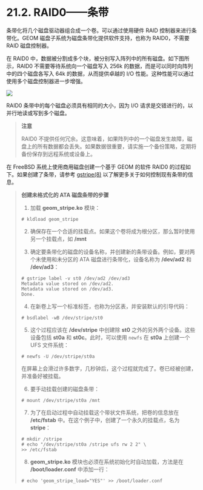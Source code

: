 # 21.2. RAID0——条带

条带化将几个磁盘驱动器组合成一个卷。可以通过使用硬件 RAID 控制器来进行条带化。GEOM 磁盘子系统为磁盘条带化提供软件支持，也称为 RAID0，不需要 RAID 磁盘控制器。

在 RAID0 中，数据被分割成多个块，被分别写入阵列中的所有磁盘。如下图所示，RAID0 不需要等待系统向一个磁盘写入 256k 的数据，而是可以同时向阵列中的四个磁盘各写入 64k 的数据，从而提供卓越的 I/O 性能。这种性能可以通过使用多个磁盘控制器进一步增强。

![](../.gitbook/assets/striping.png)

RAID0 条带中的每个磁盘必须具有相同的大小，因为 I/O 请求是交错进行的，以并行地读或写到多个磁盘。

> **注意**
>
> RAID0 不提供任何冗余。这意味着，如果阵列中的一个磁盘发生故障，磁盘上的所有数据都会丢失。如果数据很重要，请实施一个备份策略，定期将备份保存到远程系统或设备上。

在 FreeBSD 系统上使用商用磁盘创建一个基于 GEOM 的软件 RAID0 的过程如下。如果创建了条带，请参考 [gstripe(8)](https://www.freebsd.org/cgi/man.cgi?query=gstripe&sektion=8&format=html) 以了解更多关于如何控制现有条带的信息。

> **创建未格式化的 ATA 磁盘条带的步骤**
>
> 1. 加载 **geom_stripe.ko** 模块：
>
> ```shell
> # kldload geom_stripe
> ```
>
> 2. 确保存在一个合适的挂载点。如果这个卷将成为根分区，那么暂时使用另一个挂载点，如 **/mnt**
>
> 3. 确定要条带化的磁盘的设备名称，并创建新的条带设备。例如，要对两个未使用和未分区的 ATA 磁盘进行条带化，设备名称为 **/dev/ad2** 和 **/dev/ad3**：
>
> ```shell
> # gstripe label -v st0 /dev/ad2 /dev/ad3
> Metadata value stored on /dev/ad2.
> Metadata value stored on /dev/ad3.
> Done.
> ```
>
> 4. 在新卷上写一个标准标签，也称为分区表，并安装默认的引导代码：
>
> ```shell
> # bsdlabel -wB /dev/stripe/st0
> ```
>
> 5. 这个过程应该在 **/dev/stripe** 中创建除 **st0** 之外的另外两个设备。这些设备包括 **st0a** 和 **st0c**。此时，可以使用 `newfs` 在 **st0a** 上创建一个 UFS 文件系统：
>
> ```shell
> # newfs -U /dev/stripe/st0a
> ```
>
> 在屏幕上会滑过许多数字，几秒钟后，这个过程就完成了。卷已经被创建，并准备好被挂载。
>
> 6. 要手动挂载创建的磁盘条带：
>
> ```shell
> # mount /dev/stripe/st0a /mnt
> ```
>
> 7. 为了在启动过程中自动挂载这个带状文件系统，把卷的信息放在 **/etc/fstab** 中。在这个例子中，创建了一个永久的挂载点，名为 **stripe**：
>
> ```shell
> # mkdir /stripe
> # echo "/dev/stripe/st0a /stripe ufs rw 2 2" \
> >> /etc/fstab
> ```
>
> 8. **geom_stripe.ko** 模块也必须在系统初始化时自动加载，方法是在 **/boot/loader.conf** 中添加一行：
>
> ```shell
> # echo 'geom_stripe_load="YES"' >> /boot/loader.conf
> ```
